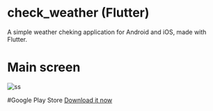 # check_weather (Flutter)

A simple weather cheking application for Android and iOS, made with Flutter.   

# Main screen
![ss](https://user-images.githubusercontent.com/39916556/137575564-d51b458a-2f5c-47fa-b24b-d6e841bc1a42.PNG)  

#Google Play Store 
[Download it now](https://play.google.com/store/apps/details?id=com.tistory.realapril.check_weather)
